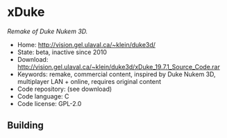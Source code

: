 # xDuke

_Remake of Duke Nukem 3D._

- Home: http://vision.gel.ulaval.ca/~klein/duke3d/
- State: beta, inactive since 2010
- Download: http://vision.gel.ulaval.ca/~klein/duke3d/xDuke_19.7.1_Source_Code.rar
- Keywords: remake, commercial content, inspired by Duke Nukem 3D, multiplayer LAN + online, requires original content
- Code repository: (see download)
- Code language: C
- Code license: GPL-2.0

## Building
